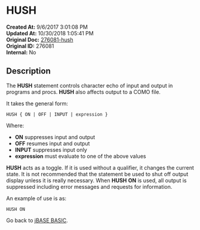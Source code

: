 # HUSH

**Created At:** 9/6/2017 3:01:08 PM  
**Updated At:** 10/30/2018 1:05:41 PM  
**Original Doc:** [276081-hush](https://docs.jbase.com/36868-jbase-basic/276081-hush)  
**Original ID:** 276081  
**Internal:** No  

## Description

The **HUSH** statement controls character echo of input and output in programs and procs. **HUSH** also affects output to a COMO file.

It takes the general form:

```
HUSH { ON | OFF | INPUT | expression }
```

Where:

- **ON** suppresses input and output
- **OFF** resumes input and output
- **INPUT** suppresses input only
- **expression** must evaluate to one of the above values

**HUSH** acts as a toggle. If it is used without a qualifier, it changes the current state. It is not recommended that the statement be used to shut off output display unless it is really necessary. When **HUSH** **ON** is used, all output is suppressed including error messages and requests for information.

An example of use is as:

```
HUSH ON
```

Go back to [jBASE BASIC](./../jbase-basic-programmers-reference-guide).

